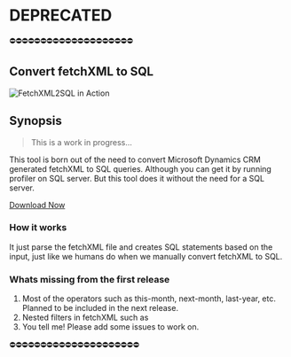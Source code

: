 # DEPRECATED
⛔️⛔️⛔️⛔️⛔️⛔️⛔️⛔️⛔️⛔️⛔️⛔️⛔️⛔️⛔️⛔️⛔️⛔️⛔️⛔️

## Convert fetchXML to SQL 
![FetchXML2SQL in Action](/FetchXML2SQLv2/screenshots/mainwindow.png)
## Synopsis
> This is a work in progress...

This tool is born out of the need to convert Microsoft Dynamics CRM generated fetchXML to SQL queries. Although you can get it by running profiler on SQL server. But this tool does it without the need for a SQL server.

[Download Now](https://github.com/abtevrythng/FetchXML-to-SQL/releases/download/1.0.0/FetchXML2SQLv2.zip)

### How it works
It just parse the fetchXML file and creates SQL statements based on the input, just like we humans do when we manually convert fetchXML to SQL.

### Whats missing from the first release
1. Most of the operators such as this-month, next-month, last-year, etc. Planned to be included in the next release.
2. Nested filters in fetchXML such as 
  <filter type="and"><filter type="or"><condition attribute="createdon" operator="on-or-before" value="@Enddate" /><condition attribute="caseorigincode" operator="ne" value="3" /><filter type="or"><condition attribute="createdon" operator="on-or-before" value="@NEWEnddate" /><condition attribute="caseorigincode" operator="ne" value="4" /></filter></filter></filter>
3. You tell me! Please add some issues to work on.

⛔️⛔️⛔️⛔️⛔️⛔️⛔️⛔️⛔️⛔️⛔️⛔️⛔️⛔️⛔️⛔️⛔️⛔️⛔️⛔️⛔️
